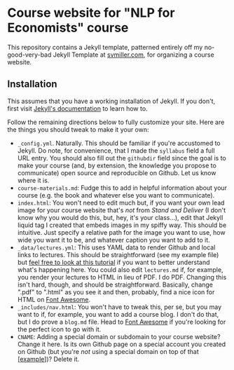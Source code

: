 Course website for "NLP for Economists" course
=======================================================

This repository contains a Jekyll template, patterned entirely off my no-good-very-bad Jekyll Template at [svmiller.com](http://svmiller.com), for organizing a course website. 

## Installation

This assumes that you have a working installation of Jekyll. If you don't, first visit [Jekyll's documentation](https://jekyllrb.com/docs/installation/) to learn how to. 

Follow the remaining directions below to fully customize your site. Here are the things you should tweak to make it your own:

- `_config.yml`. Naturally. This should be familiar if you're accustomed to Jekyll. Do note, for convenience, that I made the `syllabus` field a full URL entry. You should also fill out the `githubdir` field since the goal is to make your course (and, by extension, the knowledge you propose to communicate) open source and reproducible on Github. Let us know where it is.
- `course-materials.md`: Fudge this to add in helpful information about your course (e.g. the book and whatever else you want to communicate).
- `index.html`: You won't need to edit much but, if you want your own lead image for your course website that's *not* from *Stand and Deliver* (I don't know why you would do this, but, hey, it's your class...), edit that Jekyll liquid tag I created that embeds images in my spiffy way. This should be intuitive. Just specify a relative path for the image you want to use, how wide you want it to be, and whatever caption you want to add to it.
- `_data/lectures.yml`: This uses YAML data to render Github and local links to lectures. This should be straightforward (see my example file) but [feel free to look at this tutorial](https://jekyllrb.com/docs/datafiles/) if you want to better understand what's happening here. You could also edit `lectures.md` if, for example, you render your lectures to HTML in lieu of PDF. I do PDF. Changing this isn't hard, though, and should be straightforward. Basically, change ".pdf" to ".html" as you see it and then, probably, find a nice icon for HTML on [Font Awesome](https://fontawesome.com/).
- `_includes/nav.html`: You won't have to tweak this, per se, but you may want to if, for example, you want to add a course blog. I don't do that, but I do prove a `blog.md` file. Head to [Font Awesome](https://fontawesome.com/) if you're looking for the perfect icon to go with it.
- `CNAME`: Adding a special domain or subdomain to your course website? Change it here. Is its own Github page on a special account you created on Github (but you're *not* using a special domain on top of that [[example](https://github.com/uw-csss-564)])? Delete it.
